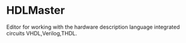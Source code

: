 HDLMaster
=========
Editor for working with the hardware description language integrated circuits VHDL,Verilog,THDL.
